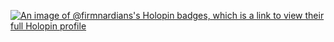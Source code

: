[![An image of @firmnardians's Holopin badges, which is a link to view their full Holopin profile](https://holopin.me/firmnardians)](https://holopin.io/@firmnardians)
